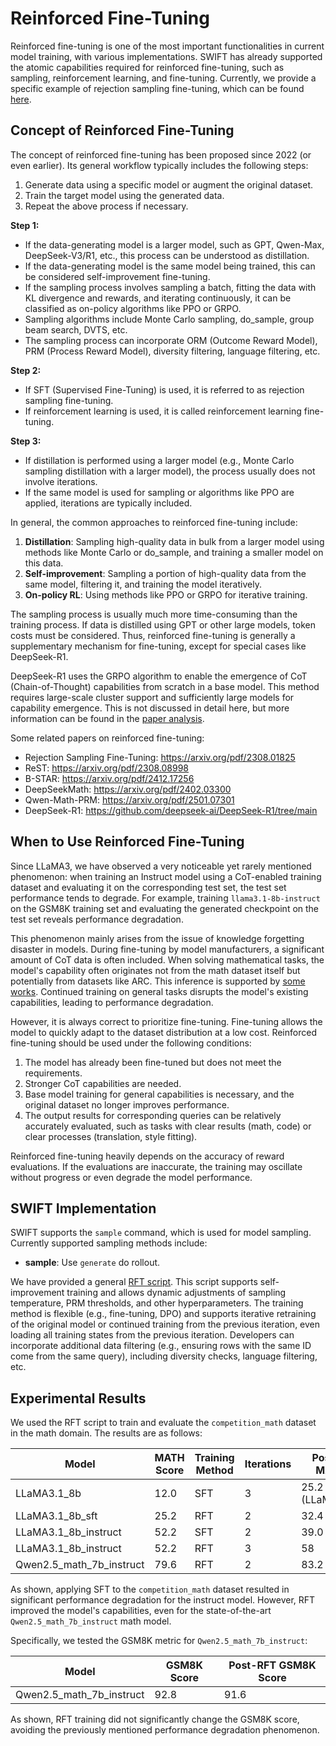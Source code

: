# Reinforced Fine-Tuning

Reinforced fine-tuning is one of the most important functionalities in current model training, with various implementations. SWIFT has already supported the atomic capabilities required for reinforced fine-tuning, such as sampling, reinforcement learning, and fine-tuning. Currently, we provide a specific example of rejection sampling fine-tuning, which can be found [here](https://github.com/modelscope/ms-swift/tree/main/examples/train/rft/rft.py).

## Concept of Reinforced Fine-Tuning

The concept of reinforced fine-tuning has been proposed since 2022 (or even earlier). Its general workflow typically includes the following steps:

1. Generate data using a specific model or augment the original dataset.
2. Train the target model using the generated data.
3. Repeat the above process if necessary.

**Step 1:**

- If the data-generating model is a larger model, such as GPT, Qwen-Max, DeepSeek-V3/R1, etc., this process can be understood as distillation.
- If the data-generating model is the same model being trained, this can be considered self-improvement fine-tuning.
- If the sampling process involves sampling a batch, fitting the data with KL divergence and rewards, and iterating continuously, it can be classified as on-policy algorithms like PPO or GRPO.
- Sampling algorithms include Monte Carlo sampling, do_sample, group beam search, DVTS, etc.
- The sampling process can incorporate ORM (Outcome Reward Model), PRM (Process Reward Model), diversity filtering, language filtering, etc.

**Step 2:**

- If SFT (Supervised Fine-Tuning) is used, it is referred to as rejection sampling fine-tuning.
- If reinforcement learning is used, it is called reinforcement learning fine-tuning.

**Step 3:**

- If distillation is performed using a larger model (e.g., Monte Carlo sampling distillation with a larger model), the process usually does not involve iterations.
- If the same model is used for sampling or algorithms like PPO are applied, iterations are typically included.

In general, the common approaches to reinforced fine-tuning include:

1. **Distillation**: Sampling high-quality data in bulk from a larger model using methods like Monte Carlo or do_sample, and training a smaller model on this data.
2. **Self-improvement**: Sampling a portion of high-quality data from the same model, filtering it, and training the model iteratively.
3. **On-policy RL**: Using methods like PPO or GRPO for iterative training.

The sampling process is usually much more time-consuming than the training process. If data is distilled using GPT or other large models, token costs must be considered. Thus, reinforced fine-tuning is generally a supplementary mechanism for fine-tuning, except for special cases like DeepSeek-R1.

DeepSeek-R1 uses the GRPO algorithm to enable the emergence of CoT (Chain-of-Thought) capabilities from scratch in a base model. This method requires large-scale cluster support and sufficiently large models for capability emergence. This is not discussed in detail here, but more information can be found in the [paper analysis](https://zhuanlan.zhihu.com/p/19714987272).

Some related papers on reinforced fine-tuning:

- Rejection Sampling Fine-Tuning: https://arxiv.org/pdf/2308.01825
- ReST: https://arxiv.org/pdf/2308.08998
- B-STAR: https://arxiv.org/pdf/2412.17256
- DeepSeekMath: https://arxiv.org/pdf/2402.03300
- Qwen-Math-PRM: https://arxiv.org/pdf/2501.07301
- DeepSeek-R1: https://github.com/deepseek-ai/DeepSeek-R1/tree/main

## When to Use Reinforced Fine-Tuning

Since LLaMA3, we have observed a very noticeable yet rarely mentioned phenomenon: when training an Instruct model using a CoT-enabled training dataset and evaluating it on the corresponding test set, the test set performance tends to degrade. For example, training `llama3.1-8b-instruct` on the GSM8K training set and evaluating the generated checkpoint on the test set reveals performance degradation.

This phenomenon mainly arises from the issue of knowledge forgetting disaster in models. During fine-tuning by model manufacturers, a significant amount of CoT data is often included. When solving mathematical tasks, the model's capability often originates not from the math dataset itself but potentially from datasets like ARC. This inference is supported by [some works](https://zhuanlan.zhihu.com/p/19269451950). Continued training on general tasks disrupts the model's existing capabilities, leading to performance degradation.

However, it is always correct to prioritize fine-tuning. Fine-tuning allows the model to quickly adapt to the dataset distribution at a low cost. Reinforced fine-tuning should be used under the following conditions:

1. The model has already been fine-tuned but does not meet the requirements.
2. Stronger CoT capabilities are needed.
3. Base model training for general capabilities is necessary, and the original dataset no longer improves performance.
4. The output results for corresponding queries can be relatively accurately evaluated, such as tasks with clear results (math, code) or clear processes (translation, style fitting).

Reinforced fine-tuning heavily depends on the accuracy of reward evaluations. If the evaluations are inaccurate, the training may oscillate without progress or even degrade the model performance.

## SWIFT Implementation

SWIFT supports the `sample` command, which is used for model sampling. Currently supported sampling methods include:

- **sample**: Use `generate` do rollout.

We have provided a general [RFT script](https://github.com/modelscope/ms-swift/tree/main/examples/train/rft/rft.py). This script supports self-improvement training and allows dynamic adjustments of sampling temperature, PRM thresholds, and other hyperparameters. The training method is flexible (e.g., fine-tuning, DPO) and supports iterative retraining of the original model or continued training from the previous iteration, even loading all training states from the previous iteration. Developers can incorporate additional data filtering (e.g., ensuring rows with the same ID come from the same query), including diversity checks, language filtering, etc.

## Experimental Results

We used the RFT script to train and evaluate the `competition_math` dataset in the math domain. The results are as follows:

| Model                      | MATH Score | Training Method | Iterations | Post-Training MATH Score  |
|----------------------------|------------|-----------------|------------|---------------------------|
| LLaMA3.1_8b               | 12.0       | SFT             | 3          | 25.2 (LLaMA3.1_8b_sft)   |
| LLaMA3.1_8b_sft           | 25.2       | RFT             | 2          | 32.4                     |
| LLaMA3.1_8b_instruct      | 52.2       | SFT             | 2          | 39.0                     |
| LLaMA3.1_8b_instruct      | 52.2       | RFT             | 3          | 58                       |
| Qwen2.5_math_7b_instruct  | 79.6       | RFT             | 2          | 83.2                     |

As shown, applying SFT to the `competition_math` dataset resulted in significant performance degradation for the instruct model. However, RFT improved the model's capabilities, even for the state-of-the-art `Qwen2.5_math_7b_instruct` math model.

Specifically, we tested the GSM8K metric for `Qwen2.5_math_7b_instruct`:

| Model                      | GSM8K Score | Post-RFT GSM8K Score |
|----------------------------|-------------|-----------------------|
| Qwen2.5_math_7b_instruct  | 92.8        | 91.6                 |

As shown, RFT training did not significantly change the GSM8K score, avoiding the previously mentioned performance degradation phenomenon.
